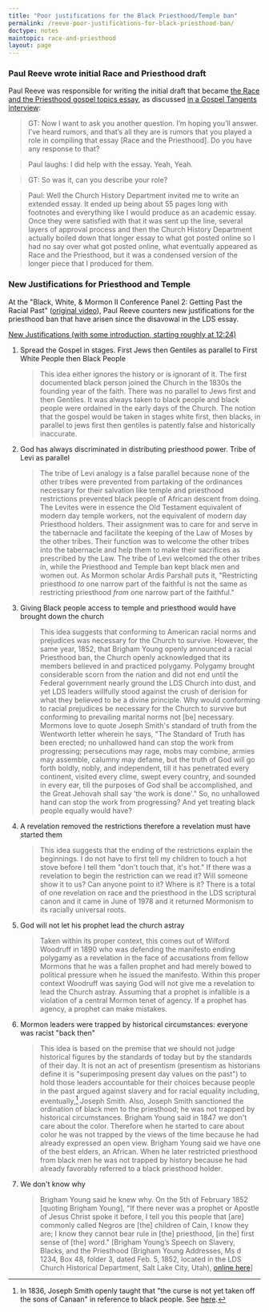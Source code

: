 ```yaml
---
title: "Poor justifications for the Black Priesthood/Temple ban"
permalink: /reeve-poor-justifications-for-black-priesthood-ban/
doctype: notes
maintopic: race-and-priesthood
layout: page
---
```


### Paul Reeve wrote initial Race and Priesthood draft

Paul Reeve was responsible for writing the initial draft that became [the Race and the Priesthood gospel topics essay](https://www.lds.org/topics/race-and-the-priesthood?lang=eng), as discussed [in a Gospel Tangents interview](https://gospeltangents.com/category/racial-priesthood-temple-ban/): 

> GT:  Now I want to ask you another question.  I’m hoping you’ll answer.  I’ve heard rumors, and that’s all they are is rumors that you played a role in compiling that essay [Race and the Priesthood].  Do you have any response to that?

> Paul laughs:  I did help with the essay. Yeah, Yeah.

> GT:  So was it, can you describe your role?

> Paul:  Well the Church History Department invited me to write an extended essay. It ended up being about 55 pages long with footnotes and everything like I would produce as an academic essay.  Once they were satisfied with that it was sent up the line, several layers of approval process and then the Church History Department actually boiled down that longer essay to what got posted online so I had no say over what got posted online, what eventually appeared as Race and the Priesthood, but it was a condensed version of the longer piece that I produced for them.

### New Justifications for Priesthood and Temple 

At the "Black, White, & Mormon II Conference Panel 2: Getting Past the Racial Past" ([original video](https://www.youtube.com/watch?v=RPWb5xj9jO8)), Paul Reeve counters new justifications for the priesthood ban that have arisen since the disavowal in the LDS essay.

[New Justifications (with some introduction, starting roughly at 12:24)](https://youtu.be/rysqsCMAIwc?t=744)

1. Spread the Gospel in stages.  First Jews then Gentiles as parallel to First White People then Black People

    > This idea either ignores the history or is ignorant of it.  The first documented black person joined the Church in the 1830s the founding year of the faith.  There was no parallel to Jews first and then Gentiles.  It was always taken to black people and black people were ordained in the early days of the Church. The notion that the gospel would be taken in stages white first, then blacks, in parallel to jews first then gentiles is patently false and historically inaccurate.

2. God has always discriminated in distributing priesthood power.  Tribe of Levi as parallel

    > The tribe of Levi analogy is a false parallel because none of the other tribes were prevented from partaking of the ordinances necessary for their salvation like temple and priesthood restrictions prevented black people of African descent from doing.  The Levites were in essence the Old Testament equivalent of modern day temple workers, not the equivalent of modern day Priesthood holders.  Their assignment was to care for and serve in the tabernacle and facilitate the keeping of the Law of Moses by the other tribes.  Their function was to welcome the other tribes into the tabernacle and help them to make their sacrifices as prescribed by the Law.  The tribe of Levi welcomed the other tribes in, while the Priesthood and Temple ban kept black men and women out.  As Mormon scholar Ardis Parshall puts it, "Restricting priesthood *to* one narrow part of the faithful is not the same as restricting priesthood *from* one narrow part of the faithful."

3. Giving Black people access to temple and priesthood would have brought down the church

    > This idea suggests that conforming to American racial norms and prejudices was necessary for the Church to survive.  However, the same year, 1852, that Brigham Young openly announced a racial Priesthood ban, the Church openly acknowledged that its members believed in and practiced polygamy.  Polygamy brought considerable scorn from the nation and did not end until the Federal government nearly ground the LDS Church into dust, and yet LDS leaders willfully stood against the crush of derision for what they believed to be a divine principle.  Why would conforming to racial prejudices be necessary for the Church to survive but conforming to prevailing marital norms not [be] necessary.  Mormons love to quote Joseph Smith's standard of truth from the Wentworth letter wherein he says, "The Standard of Truth has been erected; no unhallowed hand can stop the work from progressing; persecutions may rage, mobs may combine, armies may assemble, calumny may defame, but the truth of God will go forth boldly, nobly, and independent, till it has penetrated every continent, visited every clime, swept every country, and sounded in every ear, till the purposes of God shall be accomplished, and the Great Jehovah shall say 'the work is done'."  So, no unhallowed hand can stop the work from progressing?  And yet treating black people equally would have?

4. A revelation removed the restrictions therefore a revelation must have started them

    > This idea suggests that the ending of the restrictions explain the beginnings.  I do not have to first tell my children to touch a hot stove before I tell them "don't touch that, it's hot."  If there was a revelation to begin the restriction can we read it?  Will someone show it to us?  Can anyone point to it?  Where is it?  There is a total of one revelation on race and the priesthood in the LDS scriptural canon and it came in June of 1978 and it returned Mormonism to its racially universal roots.

5. God will not let his prophet lead the church astray

    > Taken within its proper context, this comes out of Wilford Woodruff in 1890 who was defending the manifesto ending polygamy as a revelation in the face of accusations from fellow Mormons that he was a fallen prophet and had merely bowed to political pressure when he issued the manifesto.  Within this proper context Woodruff was saying God will not give me a revelation to lead the Church astray. Assuming that a prophet is infallible is a violation of a central Mormon tenet of agency.  If a prophet has agency, a prophet can make mistakes.  

6. Mormon leaders were trapped by historical circumstances: everyone was racist "back then"

    > This idea is based on the premise that we should not judge historical figures by the standards of today but by the standards of their day.  It is not an act of presentism (presentism as historians define it is "superimposing present day values on the past") to hold those leaders accountable for their choices because people in the past argued against slavery and for racial equality including, eventually,[^josephsmithprejudice] Joseph Smith.  Also, Joseph Smith sanctioned the ordination of black men to the priesthood; he was not trapped by historical circumstances.  Brigham Young said in 1847 we don't care about the color.  Therefore when he started to care about color he was not trapped by the views of the time because he had already expressed an open view.  Brigham Young said we have one of the best elders, an African.  When he later restricted priesthood from black men he was not trapped by history because he had already favorably referred to a black priesthood holder.

7. We don't know why

    > Brigham Young said he knew why. On the 5th of February 1852 [quoting Brigham Young], "If there never was a prophet or Apostle of Jesus Christ spoke it before, I tell you this people that [are] commonly called Negros are [the] children of Cain, I know they are; I know they cannot bear rule in [the] priesthood, [in the] first sense of [the] word." [Brigham Young’s Speech on Slavery, Blacks, and the Priesthood (Brigham Young Addresses, Ms d 1234, Box 48, folder 3, dated Feb. 5, 1852, located in the LDS Church Historical Department, Salt Lake City, Utah), [online here](https://lifeafter.org/brigham-youngs-1852-address-to-legislature-on-slavery/)]

[^josephsmithprejudice]: In 1836, Joseph Smith openly taught that "the curse is not yet taken off the sons of Canaan" in reference to black people.  See [here](https://www.josephsmithpapers.org/paper-summary/letter-to-oliver-cowdery-circa-9-april-1836/1#full-transcript).
